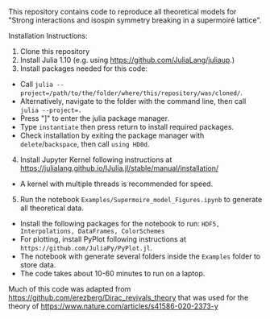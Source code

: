 This repository contains code to reproduce all theoretical models for "Strong interactions and isospin symmetry breaking in a supermoiré lattice".

Installation Instructions:
1. Clone this repository
2. Install Julia 1.10 (e.g. using https://github.com/JuliaLang/juliaup.)
3. Install packages needed for this code:
- Call `julia --project=/path/to/the/folder/where/this/repository/was/cloned/`.
- Alternatively, navigate to the folder with the command line, then call `julia --project=.`
- Press "]" to enter the julia package manager.
- Type `instantiate` then press return to install required packages.
- Check installation by exiting the package manager with `delete`/`backspace`, then call `using HD0d`.
4. Install Jupyter Kernel following instructions at https://julialang.github.io/IJulia.jl/stable/manual/installation/
- A kernel with multiple threads is recommended for speed.
5. Run the notebook `Examples/Supermoire_model_Figures.ipynb` to generate all theoretical data.
- Install the following packages for the notebook to run: `HDF5, Interpolations, DataFrames, ColorSchemes`
- For plotting, install PyPlot following instructions at `https://github.com/JuliaPy/PyPlot.jl`.
- The notebook with generate several folders inside the `Examples` folder to store data.
- The code takes about 10-60 minutes to run on a laptop.

Much of this code was adapted from https://github.com/erezberg/Dirac_revivals_theory that
was used for the theory of https://www.nature.com/articles/s41586-020-2373-y
